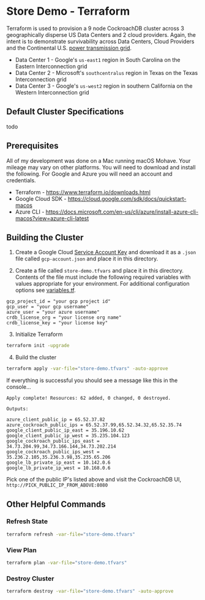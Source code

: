 # Store Demo - Terraform

Terraform is used to provision a 9 node CockroachDB cluster across 3 geographically disperse US Data Centers and 2 cloud providers.  Again, the intent is to demonstrate survivability across Data Centers, Cloud Providers and the Continental U.S. [power transmission grid](https://en.wikipedia.org/wiki/Continental_U.S._power_transmission_grid).
* Data Center 1 - Google's `us-east1` region in South Carolina on the Eastern Interconnection grid
* Data Center 2 - Microsoft's `southcentralus` region in Texas on the Texas Interconnection grid
* Data Center 3 - Google's `us-west2` region in southern California on the Western Interconnection grid

## Default Cluster Specifications
todo
 
## Prerequisites
All of my development was done on a Mac running macOS Mohave.  Your mileage may vary on other platforms.  You will need to download and install the following.  For Google and Azure you will need an account and credentials.
* Terraform - https://www.terraform.io/downloads.html
* Google Cloud SDK - https://cloud.google.com/sdk/docs/quickstart-macos
* Azure CLI - https://docs.microsoft.com/en-us/cli/azure/install-azure-cli-macos?view=azure-cli-latest

## Building the Cluster
1) Create a Google Cloud [Service Account Key](https://cloud.google.com/docs/authentication/getting-started) and download it as a `.json` file called `gcp-account.json` and place it in this directory.

2) Create a file called `store-demo.tfvars` and place it in this directory.  Contents of the file must include the following required variables with values appropriate for your environment.  For additional configuration options see [variables.tf](variables.tf).
```hcl-terraform
gcp_project_id = "your gcp project id"
gcp_user = "your gcp username"
azure_user = "your azure username"
crdb_license_org = "your license org name"
crdb_license_key = "your license key"
```
3) Initialize Terraform
```bash
terraform init -upgrade
```

4) Build the cluster
```bash
terraform apply -var-file="store-demo.tfvars" -auto-approve
```

If everything is successful you should see a message like this in the console...
```text
Apply complete! Resources: 62 added, 0 changed, 0 destroyed.

Outputs:

azure_client_public_ip = 65.52.37.82
azure_cockroach_public_ips = 65.52.37.99,65.52.34.32,65.52.35.74
google_client_public_ip_east = 35.196.10.62
google_client_public_ip_west = 35.235.104.123
google_cockroach_public_ips_east = 34.73.204.99,34.73.166.144,34.73.202.214
google_cockroach_public_ips_west = 35.236.2.105,35.236.3.98,35.235.65.206
google_lb_private_ip_east = 10.142.0.6
google_lb_private_ip_west = 10.168.0.6
```

Pick one of the public IP's listed above and visit the CockroachDB UI, `http://PICK_PUBLIC_IP_FROM_ABOVE:8080`

## Other Helpful Commands

### Refresh State
```bash
terraform refresh -var-file="store-demo.tfvars"
```

### View Plan
```bash
terraform plan -var-file="store-demo.tfvars"
```

### Destroy Cluster
```bash
terraform destroy -var-file="store-demo.tfvars" -auto-approve
```


